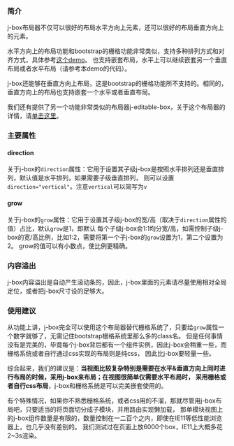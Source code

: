 ### 简介

j-box布局器不仅可以很好的布局水平方向上元素，还可以很好的布局垂直方向上的元素。

水平方向上的布局功能和bootstrap的栅格功能非常类似，支持多种排列方式和对齐方式，具体参考[这个demo](/jigsaw/box/justify)。
也支持嵌套布局，水平上可以继续嵌套另一个垂直布局或者水平布局（请参考本demo的代码）。

j-box还能够在垂直方向上布局，这是bootstrap的栅格功能所不支持的。相同的，垂直方向上的布局也支持嵌套一个水平或者垂直布局。

我们还有提供了另一个功能非常类似的布局器j-editable-box，关于这个布局器的详情，请[单击这里](/jigsaw/editable-box/monitor)。

### 主要属性

#### direction
关于j-box的`direction`属性：它用于设置其子级j-box是按照水平排列还是垂直排列，默认值是水平排列，如果需要子级垂直排列，
则可以设置`direction="vertical"`。注意`vertical`可以简写为`v`

#### grow
关于j-box的`grow`属性：它用于设置其子级j-box的宽/高（取决于`direction`属性的值）占比，默认`grow`是1，即默认
每个子级j-box会1:1均分宽/高，如需控制子级j-box的宽/高比例，比如1:2，需要将第一个子j-box的`grow`设置为1，第二个设置为2。
grow的值可以有小数点，使比例更精确。

### 内容溢出
j-box内容溢出是自动产生滚动条的，因此，j-box里面的元素请尽量使用相对全局定位，或者把j-box尺寸设的足够大。

### 使用建议

从功能上讲，j-box完全可以使用这个布局器替代栅格系统了，只要给`grow`属性一个数字就够了，无需记住bootstrap栅格系统里那么多的class名。
但是任何事情没有是完美的，毕竟每个j-box背后都有一个组件实例，因此j-box会稍重一些，而栅格系统或者自行通过css实现的布局则是纯css，
因此比j-box要轻量一些。

综合起来，我们的建议是：**当视图比较复杂特别是需要在水平&垂直方向上同时进行布局的时候，采用j-box来布局；在视图很简单仅需要水平布局时，
采用栅格或者自行css布局**，j-box和栅格系统是可以完美嵌套使用的。

有个特殊情况，如果你不熟悉栅格系统，或者css用的不溜，那就尽管用j-box布局吧，只要适当的将页面切分成子模块，并用路由实现懒加载，
那单模块视图上的j-box组件数量是有限的，数量控制在一二百个之内，即使在IE11等低性能浏览器上，也几乎没有差别的。
我们测试过在页面上放6000个box，IE11上大概多花2~3s渲染。
